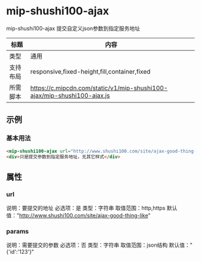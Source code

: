 # mip-shushi100-ajax

mip-shushi100-ajax 提交自定义json参数到指定服务地址

标题|内容
----|----
类型|通用
支持布局|responsive,fixed-height,fill,container,fixed
所需脚本|https://c.mipcdn.com/static/v1/mip-shushi100-ajax/mip-shushi100-ajax.js

## 示例

### 基本用法
```html
<mip-shushi100-ajax url="http://www.shushi100.com/site/ajax-good-thing-like" params="{'id':'123'}"></mip-shushi100-ajax>
<div>只是提交参数到指定服务地址，无其它样式</div>
```

## 属性

### url

说明：要提交的地址
必选项：是
类型：字符串
取值范围：http,https
默认值："http://www.shushi100.com/site/ajax-good-thing-like"

### params

说明：需要提交的参数
必选项：否
类型：字符串
取值范围：json结构
默认值："{'id':'123'}"



